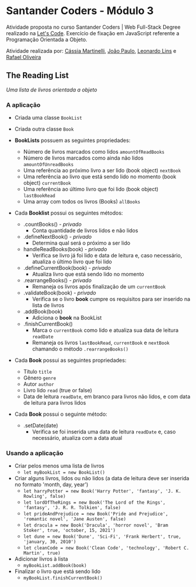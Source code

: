 # Santander Coders - Módulo 3

Atividade proposta no curso Santander Coders | Web Full-Stack Degree realizado na [Let's Code](https://www.letscode.com.br/). Exercício de fixação em JavaScript referente a Programação Orientada a Objeto.

Atividade realizada por: [Cássia Martinelli](https://github.com/cmartinellicm), [João Paulo](https://github.com/joaopmelosantos), [Leonardo Lins](https://github.com/LinsLeonardo) e [Rafael Oliveira](https://github.com/Rafess)

## The Reading List

_Uma lista de livros orientada a objeto_

### A aplicação

*   Criada uma classe `BookList`
*   Criada outra classe `Book`

*   **BookLists** possuem as seguintes propriedades:
	*   Número de livros marcados como lidos `amountOfReadBooks`
	*   Número de livros marcados como ainda não lidos `amountOfUnreadBooks`
	*   Uma referência ao próximo livro a ser lido (book object) `nextBook`
	*   Uma referência ao livro que está sendo lido no momento (book object) `currentBook`
	*   Uma referência ao último livro que foi lido (book object) `lastBookRead`
	*   Uma array com todos os livros (Books) `allBooks`
*   Cada **Booklist** possui os seguintes métodos:
    * .countBooks() _- privado_
      * Conta quantidade de livros lidos e não lidos
  	* .defineNextBook() _- privado_
    	* Determina qual será o próximo a ser lido
  	* handleReadBooks(book) _- privado_
    	* Verifica se livro já foi lido e data de leitura e, caso necessário, atualiza o último livro que foi lido
  	* .defineCurrentBook(book) _- privado_
    	* Atualiza livro que está sendo lido no momento
  	* .rearrangeBooks() _- privado_
    	* Remaneja os livros após finalização de um `currentBook`
  	* .validateBook(book) _- privado_
    	* Verifica se o livro **book** cumpre os requisitos para ser inserido na lista de livros
  	* .addBook(book)
    	* Adiciona o **book** na BookList
  	* .finishCurrentBook()
    	* Marca o `currentBook` como lido e atualiza sua data de leitura `readDate`
    	* Remaneja os livros `lastBookRead`, `currentBook` e `nextBook` chamando o método `.rearrangeBooks()`
*   Cada **Book** possui as seguintes propriedades:
	*   Título `title`
	*   Gênero `genre`
	*   Autor `author`
	*   Livro lido `read` (true or false)
	*   Data de leitura `readDate`, em branco para livros não lidos, e com data de leitura para livros lidos
*   Cada **Book** possui o seguinte método:
    * .setDate(date)
      * Verifica se foi inserida uma data de leitura `readDate` e, caso necessário, atualiza com a data atual

### Usando a aplicação

* Criar pelos menos uma lista de livros
  * `let myBookList = new BookList()`
* Criar alguns livros, lidos ou não lidos (a data de leitura deve ser inserida no formato 'month, day, year')
  * `let harryPotter = new Book('Harry Potter', 'fantasy', 'J. K. Rowling', false)`
  * `let lordOfTheRings = new Book('The Lord of the Rings', 'fantasy', 'J. R. R. Tolkien', false)`
  * `let prideAndPrejudice = new Book('Pride and Prejudice', 'romantic novel', 'Jane Austen', false)`
  * `let dracula = new Book('Dracula', 'horror novel', 'Bram Stoker', true, 'october, 15, 2021')`
  * `let dune = new Book('Dune', 'Sci-Fi', 'Frank Herbert', true, 'january, 30, 2010')`
  * `let cleanCode = new Book('Clean Code', 'technology', 'Robert C. Martin', true)`
* Adicionar livros à lista
  * `myBookList.addBook(book)`
* Finalizar o livro que está sendo lido
  *  `myBookList.finishCurrentBook()`
